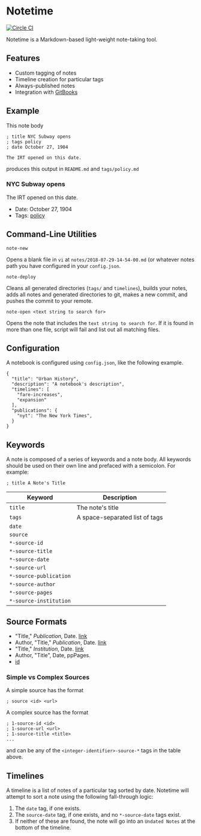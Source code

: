 # Notetime
[![Circle CI](https://circleci.com/gh/tyleragreen/notetime.svg?style=svg)](https://circleci.com/gh/tyleragreen/notetime)

Notetime is a Markdown-based light-weight note-taking tool.

## Features

- Custom tagging of notes
- Timeline creation for particular tags
- Always-published notes
- Integration with [GitBooks](https://gitbooks.com)

## Example

This note body

```
; title NYC Subway opens
; tags policy
; date October 27, 1904

The IRT opened on this date.
```
produces this output in `README.md` and `tags/policy.md`

### NYC Subway opens

The IRT opened on this date.
- Date: October 27, 1904
- Tags: [policy](tags/policy.md)

## Command-Line Utilities

`note-new`

Opens a blank file in `vi` at `notes/2018-07-29-14-54-00.md` (or whatever notes path you have configured in your `config.json`.

`note-deploy`

Cleans all generated directories (`tags/` and `timelines`), builds your notes, adds all notes and generated directories to git, makes a new commit, and pushes the commit to your remote.

`note-open <text string to search for>`

Opens the note that includes the `text string to search for`. If it is found in more than one file, script will fail and list out all matching files.

## Configuration

A notebook is configured using `config.json`, like the following example.

```
{
  "title": "Urban History",
  "description": "A notebook's description",
  "timelines": [
    "fare-increases",
    "expansion"
  ],
  "publications": {
    "nyt": "The New York Times",
  }
}
```

## Keywords

A note is composed of a series of keywords and a note body. All keywords should be used on their own line and prefaced with a semicolon. For example:
```
; title A Note's Title
```

| Keyword | Description |
|------|-----|
`title`|The note's title
`tags`|A space-separated list of tags
`date`| 
`source`| 
`*-source-id`| 
`*-source-title`| 
`*-source-date`| 
`*-source-url`| 
`*-source-publication`| 
`*-source-author`| 
`*-source-pages`| 
`*-source-institution`| 

## Source Formats

- "Title," *Publication*, Date. [link](#url)
- Author, "Title," *Publication*, Date. [link](#url)
- "Title," *Institution*, Date. [link](#url)
- Author, "Title", Date, ppPages.
- [id](#url)

### Simple vs Complex Sources

A simple source has the format
```
; source <id> <url>
```
A complex source has the format
```
; 1-source-id <id>
; 1-source-url <url>
; 1-source-title <title>
...
```
and can be any of the `<integer-identifier>-source-*` tags in the table above.

## Timelines

A timeline is a list of notes of a particular tag sorted by date. Notetime will attempt to sort a note using the following fall-through logic:

1. The `date` tag, if one exists.
2. The `source-date` tag, if one exists, and no `*-source-date` tags exist.
4. If neither of these are found, the note will go into an `Undated Notes` at the bottom of the timeline.

